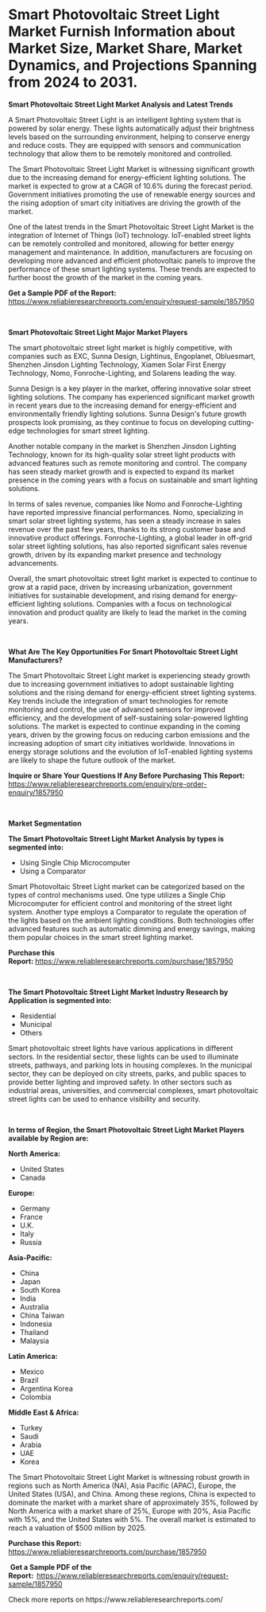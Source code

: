 <p><h1>Smart Photovoltaic Street Light Market Furnish Information about Market Size, Market Share, Market Dynamics, and Projections Spanning from 2024 to 2031.</h1></p><p><strong>Smart Photovoltaic Street Light Market Analysis and Latest Trends</strong></p>
<p><p>A Smart Photovoltaic Street Light is an intelligent lighting system that is powered by solar energy. These lights automatically adjust their brightness levels based on the surrounding environment, helping to conserve energy and reduce costs. They are equipped with sensors and communication technology that allow them to be remotely monitored and controlled.</p><p>The Smart Photovoltaic Street Light Market is witnessing significant growth due to the increasing demand for energy-efficient lighting solutions. The market is expected to grow at a CAGR of 10.6% during the forecast period. Government initiatives promoting the use of renewable energy sources and the rising adoption of smart city initiatives are driving the growth of the market.</p><p>One of the latest trends in the Smart Photovoltaic Street Light Market is the integration of Internet of Things (IoT) technology. IoT-enabled street lights can be remotely controlled and monitored, allowing for better energy management and maintenance. In addition, manufacturers are focusing on developing more advanced and efficient photovoltaic panels to improve the performance of these smart lighting systems. These trends are expected to further boost the growth of the market in the coming years.</p></p>
<p><strong>Get a Sample PDF of the Report:&nbsp;</strong> <a href="https://www.reliableresearchreports.com/enquiry/request-sample/1857950">https://www.reliableresearchreports.com/enquiry/request-sample/1857950</a></p>
<p>&nbsp;</p>
<p><strong>Smart Photovoltaic Street Light Major Market Players</strong></p>
<p><p>The smart photovoltaic street light market is highly competitive, with companies such as EXC, Sunna Design, Lightinus, Engoplanet, Obluesmart, Shenzhen Jinsdon Lighting Technology, Xiamen Solar First Energy Technology, Nomo, Fonroche-Lighting, and Solarens leading the way. </p><p>Sunna Design is a key player in the market, offering innovative solar street lighting solutions. The company has experienced significant market growth in recent years due to the increasing demand for energy-efficient and environmentally friendly lighting solutions. Sunna Design's future growth prospects look promising, as they continue to focus on developing cutting-edge technologies for smart street lighting.</p><p>Another notable company in the market is Shenzhen Jinsdon Lighting Technology, known for its high-quality solar street light products with advanced features such as remote monitoring and control. The company has seen steady market growth and is expected to expand its market presence in the coming years with a focus on sustainable and smart lighting solutions.</p><p>In terms of sales revenue, companies like Nomo and Fonroche-Lighting have reported impressive financial performances. Nomo, specializing in smart solar street lighting systems, has seen a steady increase in sales revenue over the past few years, thanks to its strong customer base and innovative product offerings. Fonroche-Lighting, a global leader in off-grid solar street lighting solutions, has also reported significant sales revenue growth, driven by its expanding market presence and technology advancements.</p><p>Overall, the smart photovoltaic street light market is expected to continue to grow at a rapid pace, driven by increasing urbanization, government initiatives for sustainable development, and rising demand for energy-efficient lighting solutions. Companies with a focus on technological innovation and product quality are likely to lead the market in the coming years.</p></p>
<p>&nbsp;</p>
<p><strong>What Are The Key Opportunities For Smart Photovoltaic Street Light Manufacturers?</strong></p>
<p><p>The Smart Photovoltaic Street Light market is experiencing steady growth due to increasing government initiatives to adopt sustainable lighting solutions and the rising demand for energy-efficient street lighting systems. Key trends include the integration of smart technologies for remote monitoring and control, the use of advanced sensors for improved efficiency, and the development of self-sustaining solar-powered lighting solutions. The market is expected to continue expanding in the coming years, driven by the growing focus on reducing carbon emissions and the increasing adoption of smart city initiatives worldwide. Innovations in energy storage solutions and the evolution of IoT-enabled lighting systems are likely to shape the future outlook of the market.</p></p>
<p><strong>Inquire or Share Your Questions If Any Before Purchasing This Report:</strong> <a href="https://www.reliableresearchreports.com/enquiry/pre-order-enquiry/1857950">https://www.reliableresearchreports.com/enquiry/pre-order-enquiry/1857950</a></p>
<p>&nbsp;</p>
<p><strong>Market Segmentation</strong></p>
<p><strong>The Smart Photovoltaic Street Light Market Analysis by types is segmented into:</strong></p>
<p><ul><li>Using Single Chip Microcomputer</li><li>Using a Comparator</li></ul></p>
<p><p>Smart Photovoltaic Street Light market can be categorized based on the types of control mechanisms used. One type utilizes a Single Chip Microcomputer for efficient control and monitoring of the street light system. Another type employs a Comparator to regulate the operation of the lights based on the ambient lighting conditions. Both technologies offer advanced features such as automatic dimming and energy savings, making them popular choices in the smart street lighting market.</p></p>
<p><strong>Purchase this Report:&nbsp;</strong><a href="https://www.reliableresearchreports.com/purchase/1857950">https://www.reliableresearchreports.com/purchase/1857950</a></p>
<p>&nbsp;</p>
<p><strong>The Smart Photovoltaic Street Light Market Industry Research by Application is segmented into:</strong></p>
<p><ul><li>Residential</li><li>Municipal</li><li>Others</li></ul></p>
<p><p>Smart photovoltaic street lights have various applications in different sectors. In the residential sector, these lights can be used to illuminate streets, pathways, and parking lots in housing complexes. In the municipal sector, they can be deployed on city streets, parks, and public spaces to provide better lighting and improved safety. In other sectors such as industrial areas, universities, and commercial complexes, smart photovoltaic street lights can be used to enhance visibility and security.</p></p>
<p>&nbsp;</p>
<p><strong>In terms of Region, the Smart Photovoltaic Street Light Market Players available by Region are:</strong></p>
<p>
    <p> <strong> North America: </strong>
        <ul>
            <li>United States</li>
            <li>Canada</li>
        </ul>
        </p> 
    <p> <strong> Europe: </strong>
        <ul>
            <li>Germany</li>
            <li>France</li>
            <li>U.K.</li>
            <li>Italy</li>
            <li>Russia</li>
        </ul>
        </p> 
    <p> <strong> Asia-Pacific: </strong>
        <ul>
            <li>China</li>
            <li>Japan</li>
            <li>South Korea</li>
            <li>India</li>
            <li>Australia</li>
            <li>China Taiwan</li>
            <li>Indonesia</li>
            <li>Thailand</li>
            <li>Malaysia</li>
        </ul>
        </p> 
    <p> <strong> Latin America: </strong>
        <ul>
            <li>Mexico</li>
            <li>Brazil</li>
            <li>Argentina Korea</li>
            <li>Colombia</li>
        </ul>
        </p> 
    <p> <strong> Middle East & Africa: </strong>
        <ul>
            <li>Turkey</li>
            <li>Saudi</li>
            <li>Arabia</li>
            <li>UAE</li>
            <li>Korea</li>
        </ul>
    </p>
    </p>
<p><p>The Smart Photovoltaic Street Light Market is witnessing robust growth in regions such as North America (NA), Asia Pacific (APAC), Europe, the United States (USA), and China. Among these regions, China is expected to dominate the market with a market share of approximately 35%, followed by North America with a market share of 25%, Europe with 20%, Asia Pacific with 15%, and the United States with 5%. The overall market is estimated to reach a valuation of $500 million by 2025.</p></p>
<p><strong>Purchase this Report: </strong><a href="https://www.reliableresearchreports.com/purchase/1857950">https://www.reliableresearchreports.com/purchase/1857950</a></p>
<p>&nbsp;<strong>Get a Sample PDF of the Report:&nbsp;&nbsp;</strong><a href="https://www.reliableresearchreports.com/enquiry/request-sample/1857950">https://www.reliableresearchreports.com/enquiry/request-sample/1857950</a></p>
<p><strong></strong></p>
<p>Check more reports on https://www.reliableresearchreports.com/</p>